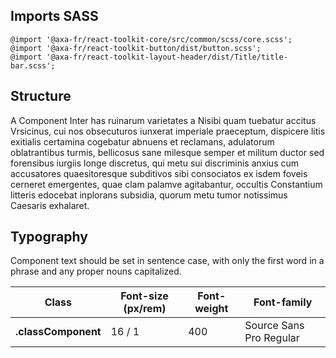 ## Imports SASS

```
@import '@axa-fr/react-toolkit-core/src/common/scss/core.scss';
@import '@axa-fr/react-toolkit-button/dist/button.scss';
@import '@axa-fr/react-toolkit-layout-header/dist/Title/title-bar.scss';
```

## Structure

A Component Inter has ruinarum varietates a Nisibi quam tuebatur accitus Vrsicinus, cui nos obsecuturos iunxerat imperiale praeceptum, dispicere litis exitialis certamina cogebatur abnuens et reclamans, adulatorum oblatrantibus turmis, bellicosus sane milesque semper et militum ductor sed forensibus iurgiis longe discretus, qui metu sui discriminis anxius cum accusatores quaesitoresque subditivos sibi consociatos ex isdem foveis cerneret emergentes, quae clam palamve agitabantur, occultis Constantium litteris edocebat inplorans subsidia, quorum metu tumor notissimus Caesaris exhalaret.

## Typography

Component text should be set in sentence case, with only the first word in a phrase and any proper nouns capitalized.

| Class               | Font-size (px/rem) | Font-weight | Font-family             |
| ------------------- | ------------------ | ----------- | ----------------------- |
| **.classComponent** | 16 / 1             | 400         | Source Sans Pro Regular |
